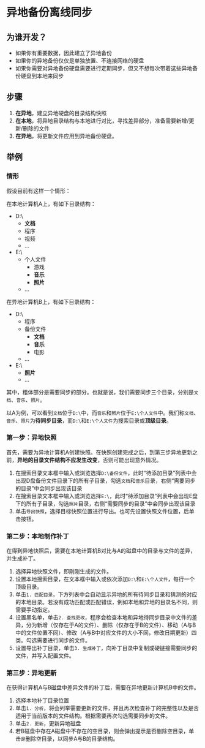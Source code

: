 # 异地备份离线同步

## 为谁开发？

- 如果你有重要数据，因此建立了异地备份
- 如果你的异地备份仅仅是单独放置、不连接网络的硬盘
- 如果你需要对异地备份硬盘需要进行定期同步，但又不想每次带着这些异地备份硬盘到本地来同步

## 步骤

1. **在异地**，建立异地硬盘的目录结构快照
2. **在本地**，将异地目录结构与本地进行对比，寻找差异部分，准备需要新增/更新/删除的文件
3. **在异地**，将更新文件应用到异地备份硬盘。

## 举例

### 情形

假设目前有这样一个情形：

在本地计算机A上，有如下目录结构：

- D:\
  - **文档**
  - 程序
  - 视频
  - ...
- E:\
  - 个人文件
    - 游戏
    - **音乐**
    - **照片**
  - ...

在异地计算机B上，有如下目录结构：

- D:\
  - 程序
  - 备份文件
    - **文档**
    - **音乐**
    - 电影
  - ...
- E:\
  - **照片**
  - ...

其中，粗体部分是需要同步的部分。也就是说，我们需要同步三个目录，分别是`文档`、`音乐`、`照片`。

以A为例，可以看到`文档`位于`D:\`中，而`音乐`和`照片`位于`E:\个人文件`中。我们称`文档`、`音乐`、`照片`为**待同步目录**，而`D:\`和`E:\个人文件`为搜索目录或**顶级目录**。

### 第一步：异地快照

首先，需要为异地计算机A创建快照。在快照创建完成之后，到第三步异地更新之前，**异地的目录文件结构不应发生改变**，否则可能出现意外情况。

1. 在搜索目录文本框中输入或浏览选择`D:\备份文件`，此时“待添加目录”列表中会出现D盘备份文件目录下的所有子目录，勾选`文档`和`音乐`目录，右侧“需要同步的目录”中会同步出现该目录
2. 在搜索目录文本框中输入或浏览选择`E:\`，此时“待添加目录”列表中会出现E盘下的所有子目录，勾选`照片`目录，右侧“需要同步的目录”中会同步出现该目录
3. 单击`导出快照`，选择目标快照位置进行导出。也可先设置快照文件位置，后单击按钮。

### 第二步：本地制作补丁

在得到异地快照后，需要在本地计算机B对比与A的磁盘中的目录与文件的差异，并生成补丁。

1. 选择异地快照文件，即刚刚生成的文件。
2. 设置本地搜索目录，在文本框中输入或依次添加`D:\`和`E:\个人文件`，每行一个顶级目录。
3. 单击`1. 匹配目录`，下方列表中会自动显示异地的所有待同步目录和猜测的对应的本地目录。若没有成功匹配或匹配错误，例如本地和异地的目录名不同，则需要手动指定。
4. 设置黑名单，单击`2. 查找更改`，程序会检查本地和异地待同步目录中文件的差异，分为新增（仅存在于A的文件）、删除（仅存在于B的文件）、移动（A与B中的文件位置不同）、修改（A与B中对应文件的大小不同，修改日期更新）四类。勾选需要进行同步的文件。
5. 设置导出补丁目录，单击`3. 生成补丁`，向补丁目录中复制或硬链接需要同步的文件，并写入配置文件。

### 第三步：异地更新

在获得计算机A与B磁盘中差异文件的补丁后，需要在异地更新计算机B中的文件。

1. 选择本地补丁目录位置
2. 单击`1. 分析`，将会列举需要更新的文件，并且再次检查补丁的完整性以及是否适用于当前版本的文件结构。根据需要再次勾选需要同步的文件。
3. 单击`2. 更新`，更新异地磁盘
4. 若B磁盘中存在A磁盘中不存在的空目录，则会弹出提示是否删除空目录，单击`是`删除空目录，以同步A与B的目录结构。

